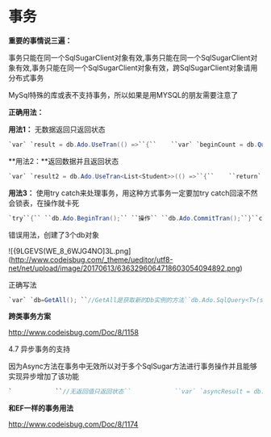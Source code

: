 # 事务

**重要的事情说三遍：**

事务只能在同一个SqlSugarClient对象有效,事务只能在同一个SqlSugarClient对象有效,事务只能在同一个SqlSugarClient对象有效，跨SqlSugarClient对象请用分布式事务

MySql特殊的库或表不支持事务，所以如果是用MYSQL的朋友需要注意了

**正确用法：**

**用法1：** 无数据返回只返回状态

```cs
`var` `result = db.Ado.UseTran(() =>``{``    ``var` `beginCount = db.Queryable<Student>().Count();``    ``db.Ado.ExecuteCommand(``"delete student"``);``    ``//throw new Exception("error haha"); 测试代码``});` `// result.ErrorException``// result.IsSuccess`
```



**用法2：**返回数据并且返回状态

```cs
`var` `result2 = db.Ado.UseTran<List<Student>>(() =>``{``    ``return` `db.Queryable<Student>().ToList();``});``// result.ErrorException``// result.IsSuccess``// result.Data`
```



**用法3：** 使用try catch来处理事务，用这种方式事务一定要加try catch回滚不然会锁表，在操作就卡死

```cs
`try``{`` ``db.Ado.BeginTran();`` ``操作`` ``db.Ado.CommitTran();``}``catch` `(Exception ex)``{`` ``db.Ado.RollbackTran();`` ``throw` `ex;``}`
```



错误用法，创建了3个db对象

![{9LGEVS(WE_8_6WJG4NO]3L.png](http://www.codeisbug.com/_theme/ueditor/utf8-net/net/upload/image/20170613/6363296064718603054094892.png)

正确写法

```cs
`var` `db=GetAll(); ``//GetAll是获取新的Db实例的方法``db.Ado.SqlQuery<T>(sql)`
```





**跨类事务方案**

http://www.codeisbug.com/Doc/8/1158







4.7 异步事务的支持

因为Async方法在事务中无效所以对于多个SqlSugar方法进行事务操作并且能够实现异步增加了该功能

```cs
`            ``//无返回值只返回状态``            ``var` `asyncResult = db.Ado.UseTranAsync(() =>``            ``{` `                ``var` `beginCount = db.Queryable<Student>().ToList();``                ``db.Ado.ExecuteCommand(``"delete student"``);``                ``var` `endCount = db.Queryable<Student>().Count();``                ``throw` `new` `Exception(``"error haha"``);``            ``});``            ``asyncResult.Wait();``            ``var` `asyncCount = db.Queryable<Student>().Count();` `            ``//有返回值和状态``            ``var` `asyncResult2 = db.Ado.UseTranAsync<List<Student>>(() =>``            ``{``                ``return` `db.Queryable<Student>().ToList();``            ``});``            ``asyncResult2.Wait();`
```





**和EF一样的事务用法**

http://www.codeisbug.com/Doc/8/1174